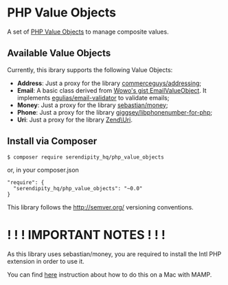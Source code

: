 # PHP Value Objects
A set of [PHP Value Objects](http://aerendir.me/?p=396) to manage composite values.

## Available Value Objects

Currently, this ibrary supports the following Value Objects:

* **Address**: Just a proxy for the library [commerceguys/addressing](https://github.com/commerceguys/addressing);
* **Email**: A basic class derived from [Wowo's gist EmailValueObject](https://gist.github.com/wowo/b49ac45b975d5c489214). It implements [egulias/email-validator](https://github.com/egulias/EmailValidator) to validate emails;
* **Money**: Just a proxy for the library [sebastian/money](https://github.com/sebastianbergmann/money);
* **Phone**: Just a proxy for the library [giggsey/libphonenumber-for-php](https://github.com/giggsey/libphonenumber-for-php);
* **Uri**: Just a proxy for the library [Zend\Uri](https://github.com/zendframework/zend-uri).

## Install via Composer

    $ composer require serendipity_hq/php_value_objects

or, in your composer.json

    "require": {
      "serendipity_hq/php_value_objects": "~0.0"
    }
  

This library follows the http://semver.org/ versioning conventions.

# ! ! ! IMPORTANT NOTES ! ! !

As this library uses sebastian/money, you are required to install the Intl PHP extension in order to use it.

You can find [here](http://aerendir.me/?p=452) instruction about how to do this on a Mac with MAMP.
